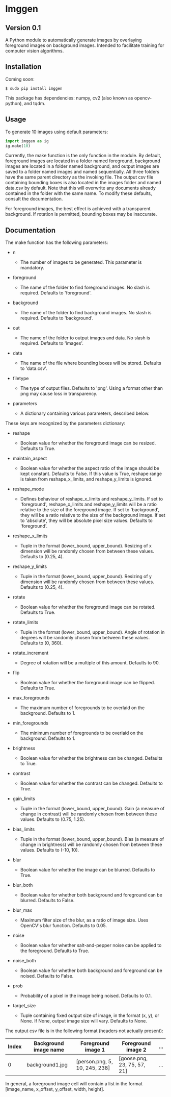 # Imggen #

## Version 0.1 ##

A Python module to automatically generate images by overlaying foreground images on background images. Intended to facilitate training for computer vision algorithms. 

## Installation ##

Coming soon: 

    $ sudo pip install imggen

This package has dependencies: numpy, cv2 (also known as opencv-python), and tqdm. 

## Usage ##

To generate 10 images using default parameters: 

```python
import imggen as ig
ig.make(10)
```

Currently, the make function is the only function in the module. By default, foreground images are located in a folder named foreground, background images are located in a folder named background, and output images are saved to a folder named images and named sequentially. All three folders have the same parent directory as the invoking file. The output csv file containing bounding boxes is also located in the images folder and named data.csv by default. Note that this will overwrite any documents already contained in the folder with the same name. To modify these defaults, consult the documentation.

For foreground images, the best effect is achieved with a transparent background. If rotation is permitted, bounding boxes may be inaccurate. 

## Documentation ##

The make function has the following parameters:

* n
  * The number of images to be generated. This parameter is mandatory.

* foreground
  * The name of the folder to find foreground images. No slash is required. Defaults to 'foreground'.

* background
  * The name of the folder to find background images. No slash is required. Defaults to 'background'.

* out
  * The name of the folder to output images and data. No slash is required. Defaults to 'images'.

* data
  * The name of the file where bounding boxes will be stored. Defaults to 'data.csv'.

* filetype
  * The type of output files. Defaults to 'png'. Using a format other than png may cause loss in transparency.

* parameters
  * A dictionary containing various parameters, described below.

These keys are recognized by the parameters dictionary: 

* reshape
  * Boolean value for whether the foreground image can be resized. Defaults to True.

* maintain\_aspect
  * Boolean value for whether the aspect ratio of the image should be kept constant. Defaults to False. If this value is True, reshape range is taken from reshape\_x\_limits, and reshape\_y\_limits is ignored.

* reshape\_mode
  * Defines behaviour of reshape\_x\_limits and reshape\_y\_limits. If set to 'foreground', reshape\_x\_limits and reshape\_y\_limits will be a ratio relative to the size of the foreground image. If set to 'background', they will be a ratio relative to the size of the background image. If set to 'absolute', they will be absolute pixel size values. Defaults to 'foreground'.

* reshape\_x\_limits
  * Tuple in the format (lower\_bound, upper\_bound). Resizing of x dimension will be randomly chosen from between these values. Defaults to (0.25, 4).

* reshape\_y\_limits
  * Tuple in the format (lower\_bound, upper\_bound). Resizing of y dimension will be randomly chosen from between these values. Defaults to (0.25, 4).

* rotate
  * Boolean value for whether the foreground image can be rotated. Defaults to True.

* rotate\_limits
  * Tuple in the format (lower\_bound, upper\_bound). Angle of rotation in degrees will be randomly chosen from between these values. Defaults to (0, 360).

* rotate\_increment
  * Degree of rotation will be a multiple of this amount. Defaults to 90.

* flip
  * Boolean value for whether the foreground image can be flipped. Defaults to True.

* max\_foregrounds
  * The maximum number of foregrounds to be overlaid on the background. Defaults to 1.

* min\_foregrounds
  * The minimum number of foregrounds to be overlaid on the background. Defaults to 1.

* brightness
  * Boolean value for whether the brightness can be changed. Defaults to True.

* contrast
  * Boolean value for whether the contrast can be changed. Defaults to True.

* gain\_limits
  * Tuple in the format (lower\_bound, upper\_bound). Gain (a measure of change in contrast) will be randomly chosen from between these values. Defaults to (0.75, 1.25). 

* bias\_limits
  * Tuple in the format (lower\_bound, upper\_bound). Bias (a measure of change in brightness) will be randomly chosen from between these values. Defaults to (-10, 10).

* blur
  * Boolean value for whether the image can be blurred. Defaults to True.

* blur\_both
  * Boolean value for whether both background and foreground can be blurred. Defaults to False.

* blur_max
  * Maximum filter size of the blur, as a ratio of image size. Uses OpenCV's blur function. Defaults to 0.05.

* noise
  * Boolean value for whether salt-and-pepper noise can be applied to the foreground. Defaults to True.

* noise\_both
  * Boolean value for whether both background and foreground can be noised. Defaults to False.

* prob
  * Probability of a pixel in the image being noised. Defaults to 0.1.

* target\_size
  * Tuple containing fixed output size of image, in the format (x, y), or None. If None, output image size will vary. Defaults to None.

The output csv file is in the following format (headers not actually present): 

| Index | Background image name | Foreground image 1 | Foreground image 2 | ... |
| --- | --- | --- | --- | --- |
| 0 | background1.jpg | \[person.png, 5, 10, 245, 238\] | \[goose.png, 23, 75, 57, 21\] | ... |

In general, a foreground image cell will contain a list in the format \[image\_name, x\_offset, y\_offset, width, height\].
